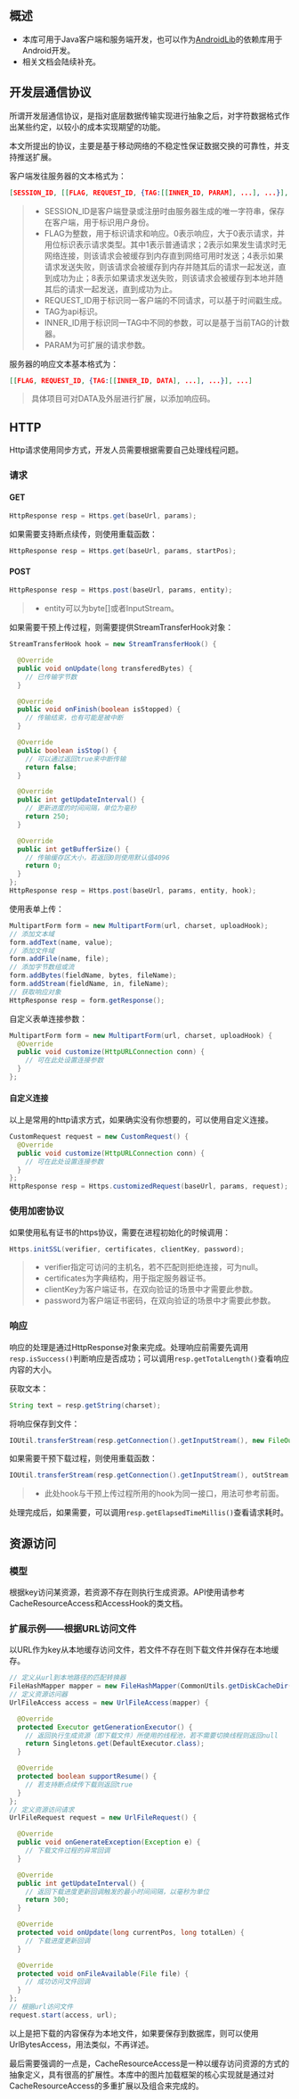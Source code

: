 ## 概述
* 本库可用于Java客户端和服务端开发，也可以作为[AndroidLib](https://github.com/gdyanry/AndroidLib)的依赖库用于Android开发。
* 相关文档会陆续补充。

## 开发层通信协议

所谓开发层通信协议，是指对底层数据传输实现进行抽象之后，对字符数据格式作出某些约定，以较小的成本实现期望的功能。

本文所提出的协议，主要是基于移动网络的不稳定性保证数据交换的可靠性，并支持推送扩展。

客户端发往服务器的文本格式为：

```json
[SESSION_ID, [[FLAG, REQUEST_ID, {TAG:[[INNER_ID, PARAM], ...], ...}], ...]]
```

> - SESSION_ID是客户端登录或注册时由服务器生成的唯一字符串，保存在客户端，用于标识用户身份。
> - FLAG为整数，用于标识请求和响应。0表示响应，大于0表示请求，并用位标识表示请求类型。其中1表示普通请求；2表示如果发生请求时无网络连接，则该请求会被缓存到内存直到网络可用时发送；4表示如果请求发送失败，则该请求会被缓存到内存并随其后的请求一起发送，直到成功为止；8表示如果请求发送失败，则该请求会被缓存到本地并随其后的请求一起发送，直到成功为止。
> - REQUEST_ID用于标识同一客户端的不同请求，可以基于时间戳生成。
> - TAG为api标识。
> - INNER_ID用于标识同一TAG中不同的参数，可以是基于当前TAG的计数器。
> - PARAM为可扩展的请求参数。

服务器的响应文本基本格式为：

```json
[[FLAG, REQUEST_ID, {TAG:[[INNER_ID, DATA], ...], ...}], ...]
```

> 具体项目可对DATA及外层进行扩展，以添加响应码。

## HTTP

Http请求使用同步方式，开发人员需要根据需要自己处理线程问题。

### 请求

#### GET

```java
HttpResponse resp = Https.get(baseUrl, params);
```

如果需要支持断点续传，则使用重载函数：

```java
HttpResponse resp = Https.get(baseUrl, params, startPos);
```

#### POST

```java
HttpResponse resp = Https.post(baseUrl, params, entity);
```

> * entity可以为byte[]或者InputStream。

如果需要干预上传过程，则需要提供StreamTransferHook对象：

```java
StreamTransferHook hook = new StreamTransferHook() {

  @Override
  public void onUpdate(long transferedBytes) {
    // 已传输字节数
  }

  @Override
  public void onFinish(boolean isStopped) {
    // 传输结束，也有可能是被中断
  }

  @Override
  public boolean isStop() {
    // 可以通过返回true来中断传输
    return false;
  }

  @Override
  public int getUpdateInterval() {
    // 更新进度的时间间隔，单位为毫秒
    return 250;
  }

  @Override
  public int getBufferSize() {
    // 传输缓存区大小，若返回0则使用默认值4096
    return 0;
  }
};
HttpResponse resp = Https.post(baseUrl, params, entity, hook);
```

使用表单上传：

```java
MultipartForm form = new MultipartForm(url, charset, uploadHook);
// 添加文本域
form.addText(name, value);
// 添加文件域
form.addFile(name, file);
// 添加字节数组或流
form.addBytes(fieldName, bytes, fileName);
form.addStream(fieldName, in, fileName);
// 获取响应对象
HttpResponse resp = form.getResponse();
```

自定义表单连接参数：

```java
MultipartForm form = new MultipartForm(url, charset, uploadHook) {
  @Override
  public void customize(HttpURLConnection conn) {
    // 可在此处设置连接参数
  }
};
```

#### 自定义连接

以上是常用的http请求方式，如果确实没有你想要的，可以使用自定义连接。

```java
CustomRequest request = new CustomRequest() {
  @Override
  public void customize(HttpURLConnection conn) {
    // 可在此处设置连接参数
  }
};
HttpResponse resp = Https.customizedRequest(baseUrl, params, request);
```

### 使用加密协议

如果使用私有证书的https协议，需要在进程初始化的时候调用：

```java
Https.initSSL(verifier, certificates, clientKey, password);
```

> * verifier指定可访问的主机名，若不匹配则拒绝连接，可为null。
> * certificates为字典结构，用于指定服务器证书。
> * clientKey为客户端证书，在双向验证的场景中才需要此参数。
> * password为客户端证书密码，在双向验证的场景中才需要此参数。

### 响应

响应的处理是通过HttpResponse对象来完成。处理响应前需要先调用`resp.isSuccess()`判断响应是否成功；可以调用`resp.getTotalLength()`查看响应内容的大小。

获取文本：

```java
String text = resp.getString(charset);
```

将响应保存到文件：

```java
IOUtil.transferStream(resp.getConnection().getInputStream(), new FileOutputStream(file));
```

如果需要干预下载过程，则使用重载函数：

```java
IOUtil.transferStream(resp.getConnection().getInputStream(), outStream, hook);
```

> * 此处hook与干预上传过程所用的hook为同一接口，用法可参考前面。

处理完成后，如果需要，可以调用`resp.getElapsedTimeMillis()`查看请求耗时。

## 资源访问

### 模型

根据key访问某资源，若资源不存在则执行生成资源。API使用请参考CacheResourceAccess和AccessHook的类文档。

### 扩展示例——根据URL访问文件

以URL作为key从本地缓存访问文件，若文件不存在则下载文件并保存在本地缓存。

```java
// 定义从url到本地路径的匹配转换器
FileHashMapper mapper = new FileHashMapper(CommonUtils.getDiskCacheDir(context), 10, "demo");
// 定义资源访问器
UrlFileAccess access = new UrlFileAccess(mapper) {

  @Override
  protected Executor getGenerationExecutor() {
    // 返回执行生成资源（即下载文件）所使用的线程池，若不需要切换线程则返回null
    return Singletons.get(DefaultExecutor.class);
  }

  @Override
  protected boolean supportResume() {
    // 若支持断点续传下载则返回true
  }
};
// 定义资源访问请求
UrlFileRequest request = new UrlFileRequest() {

  @Override
  public void onGenerateException(Exception e) {
    // 下载文件过程的异常回调
  }

  @Override
  public int getUpdateInterval() {
    // 返回下载进度更新回调触发的最小时间间隔，以毫秒为单位
    return 300;
  }

  @Override
  protected void onUpdate(long currentPos, long totalLen) {
    // 下载进度更新回调
  }

  @Override
  protected void onFileAvailable(File file) {
    // 成功访问文件回调
  }
};
// 根据url访问文件
request.start(access, url);
```

以上是把下载的内容保存为本地文件，如果要保存到数据库，则可以使用UrlBytesAccess，用法类似，不再详述。

最后需要强调的一点是，CacheResourceAccess是一种以缓存访问资源的方式的抽象定义，具有很高的扩展性。本库中的图片加载框架的核心实现就是通过对CacheResourceAccess的多重扩展以及组合来完成的。

